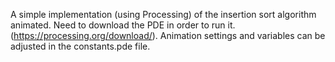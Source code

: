 A simple implementation (using Processing) of the insertion sort algorithm animated.
Need to download the PDE in order to run it. (https://processing.org/download/).
Animation settings and variables can be adjusted in the constants.pde file.
